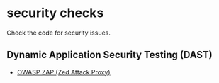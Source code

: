 # security checks

Check the code for security issues.

## Dynamic Application Security Testing (DAST)

* [OWASP ZAP (Zed Attack Proxy)](https://www.owasp.org/index.php/OWASP_Zed_Attack_Proxy_Project)
